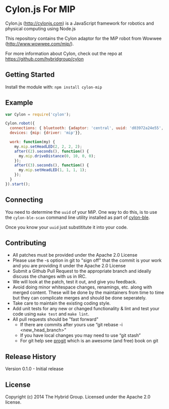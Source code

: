 # Cylon.js For MIP

Cylon.js (http://cylonjs.com) is a JavaScript framework for robotics and physical computing using Node.js

This repository contains the Cylon adaptor for the MiP robot from Wowwee (http://www.wowwee.com/mip/).

For more information about Cylon, check out the repo at
https://github.com/hybridgroup/cylon

## Getting Started

Install the module with: `npm install cylon-mip`

## Example

```javascript
var Cylon = require('cylon');

Cylon.robot({
  connections: { bluetooth: {adaptor: 'central', uuid: 'd03972a24e55', module: 'cylon-ble'}},
  devices: {mip: {driver: 'mip'}},

  work: function(my) {
    my.mip.setHeadLED(2, 2, 2, 2);
    after((2).seconds(), function() {
      my.mip.driveDistance(0, 10, 0, 0);
    });
    after((3).seconds(), function() {
      my.mip.setHeadLED(1, 1, 1, 1);
    });
  }
}).start();
```

## Connecting

You need to determine the `uuid` of your MiP. One way to do this, is to use the `cylon-ble-scan` command line utility installed as part of [cylon-ble](https://github.com/hybridgroup/cylon-ble).

Once you know your `uuid` just substititute it into your code.

## Contributing

* All patches must be provided under the Apache 2.0 License
* Please use the -s option in git to "sign off" that the commit is your work and you are providing it under the Apache 2.0 License
* Submit a Github Pull Request to the appropriate branch and ideally discuss the changes with us in IRC.
* We will look at the patch, test it out, and give you feedback.
* Avoid doing minor whitespace changes, renamings, etc. along with merged content. These will be done by the maintainers from time to time but they can complicate merges and should be done seperately.
* Take care to maintain the existing coding style.
* Add unit tests for any new or changed functionality & lint and test your code using `make test` and `make lint`.
* All pull requests should be "fast forward"
  * If there are commits after yours use “git rebase -i <new_head_branch>”
  * If you have local changes you may need to use “git stash”
  * For git help see [progit](http://git-scm.com/book) which is an awesome (and free) book on git

## Release History

Version 0.1.0 - Initial release

## License

Copyright (c) 2014 The Hybrid Group. Licensed under the Apache 2.0 license.
